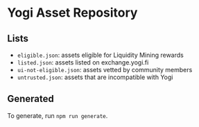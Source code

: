 # Yogi Asset Repository

## Lists

* `eligible.json`: assets eligible for Liquidity Mining rewards
* `listed.json`: assets listed on exchange.yogi.fi
* `ui-not-eligible.json`: assets vetted by community members
* `untrusted.json`: assets that are incompatible with Yogi

## Generated

To generate, run `npm run generate`.
